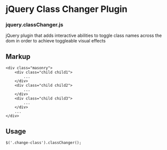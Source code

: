 jQuery Class Changer Plugin
=============

### jquery.classChanger.js

jQuery plugin that adds interactive abilities to toggle class names across the dom in order to achieve toggleable visual effects

## Markup
```
<div class="masonry">
	<div class="child child1">
		...
	</div>
	<div class="child child2">
		...
	</div>
	<div class="child child3">
		...
	</div>
	...
</div>
```

## Usage
```
$('.change-class').classChanger();
```

